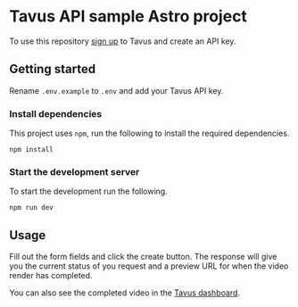 # Tavus API sample Astro project

To use this repository [sign up](https://app.tavus.io/signup) to Tavus and create an API key.

## Getting started

Rename `.env.example` to `.env` and add your Tavus API key.

### Install dependencies

This project uses `npm`, run the following to install the required dependencies.

```shell
npm install
```

### Start the development server

To start the development run the following.

```shell
npm run dev
```

## Usage

Fill out the form fields and click the create button. The response will give you the current status of you request and a preview URL for when the video render has completed.

You can also see the completed video in the [Tavus dashboard](https://app.tavus.io/developer/videos).
